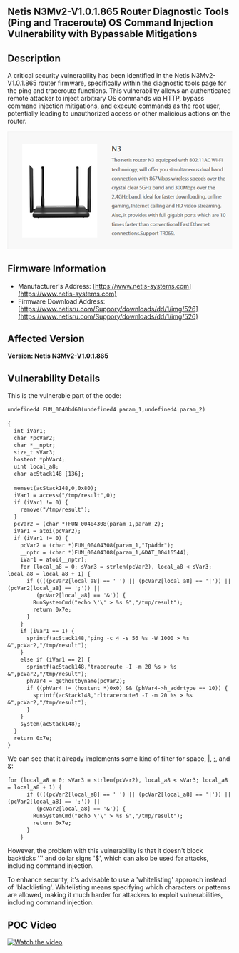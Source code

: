 ## Netis N3Mv2-V1.0.1.865 Router Diagnostic Tools (Ping and Traceroute) OS Command Injection Vulnerability with Bypassable Mitigations

## Description

A critical security vulnerability has been identified in the Netis N3Mv2-V1.0.1.865 router firmware, specifically within the diagnostic tools page for the ping and traceroute functions. This vulnerability allows an authenticated remote attacker to inject arbitrary OS commands via HTTP, bypass command injection mitigations, and execute commands as the root user, potentially leading to unauthorized access or other malicious actions on the router.

![image-1](images/1.png)

## Firmware Information

* Manufacturer's Address: [https://www.netis-systems.com](https://www.netis-systems.com)
* Firmware Download Address: [https://www.netisru.com/Suppory/downloads/dd/1/img/526](https://www.netisru.com/Suppory/downloads/dd/1/img/526)

## Affected Version

**Version: Netis N3Mv2-V1.0.1.865**

## Vulnerability Details

This is the vulnerable part of the code:

```
undefined4 FUN_0040bd60(undefined4 param_1,undefined4 param_2)

{
  int iVar1;
  char *pcVar2;
  char *__nptr;
  size_t sVar3;
  hostent *phVar4;
  uint local_a8;
  char acStack148 [136];
  
  memset(acStack148,0,0x80);
  iVar1 = access("/tmp/result",0);
  if (iVar1 != 0) {
    remove("/tmp/result");
  }
  pcVar2 = (char *)FUN_00404308(param_1,param_2);
  iVar1 = atoi(pcVar2);
  if (iVar1 != 0) {
    pcVar2 = (char *)FUN_00404308(param_1,"IpAddr");
    __nptr = (char *)FUN_00404308(param_1,&DAT_00416544);
    iVar1 = atoi(__nptr);
    for (local_a8 = 0; sVar3 = strlen(pcVar2), local_a8 < sVar3; local_a8 = local_a8 + 1) {
      if ((((pcVar2[local_a8] == ' ') || (pcVar2[local_a8] == '|')) || (pcVar2[local_a8] == ';')) ||
         (pcVar2[local_a8] == '&')) {
        RunSystemCmd("echo \'\' > %s &","/tmp/result");
        return 0x7e;
      }
    }
    if (iVar1 == 1) {
      sprintf(acStack148,"ping -c 4 -s 56 %s -W 1000 > %s &",pcVar2,"/tmp/result");
    }
    else if (iVar1 == 2) {
      sprintf(acStack148,"traceroute -I -m 20 %s > %s &",pcVar2,"/tmp/result");
      phVar4 = gethostbyname(pcVar2);
      if ((phVar4 != (hostent *)0x0) && (phVar4->h_addrtype == 10)) {
        sprintf(acStack148,"rltraceroute6 -I -m 20 %s > %s &",pcVar2,"/tmp/result");
      }
    }
    system(acStack148);
  }
  return 0x7e;
}
```
We can see that it already implements some kind of filter for space, |, ;, and &:
``` 
for (local_a8 = 0; sVar3 = strlen(pcVar2), local_a8 < sVar3; local_a8 = local_a8 + 1) {
      if ((((pcVar2[local_a8] == ' ') || (pcVar2[local_a8] == '|')) || (pcVar2[local_a8] == ';')) ||
         (pcVar2[local_a8] == '&')) {
        RunSystemCmd("echo \'\' > %s &","/tmp/result");
        return 0x7e;
      }
    }
```
However, the problem with this vulnerability is that it doesn't block backticks '`' and dollar signs '$', which can also be used for attacks, including command injection.

To enhance security, it's advisable to use a 'whitelisting' approach instead of 'blacklisting'. Whitelisting means specifying which characters or patterns are allowed, making it much harder for attackers to exploit vulnerabilities, including command injection.

## POC Video

[![Watch the video](https://img.youtube.com/vi/QX_-Fht7cQA/maxresdefault.jpg)](https://youtu.be/QX_-Fht7cQA)